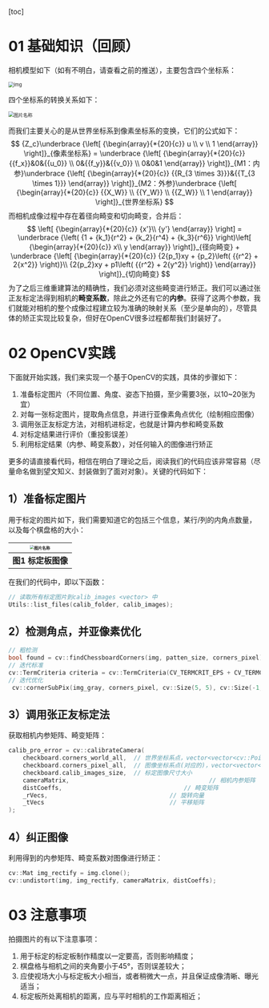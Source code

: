 [toc]

# 01 基础知识（回顾）

相机模型如下（如有不明白，请查看之前的推送），主要包含四个坐标系：

<img src="https://img2018.cnblogs.com/blog/1516317/201902/1516317-20190219150222035-99963244.png" alt="img" style="zoom: 67%;" />

四个坐标系的转换关系如下：

<img src="https://flyman-cjb.oss-cn-hangzhou.aliyuncs.com/picgos/20200604162350.png" width="宽度" height="高度" alt="图片名称" align=center style="zoom:67%;" >

而我们主要关心的是从世界坐标系到像素坐标系的变换，它们的公式如下：
$$
{Z_c}\underbrace {\left[ {\begin{array}{*{20}{c}}
  u \\ 
  v \\ 
  1 
\end{array}} \right]}_{像素坐标系} = \underbrace {\left[ {\begin{array}{*{20}{c}}
  {{f_x}}&0&{{u_0}} \\ 
  0&{{f_y}}&{{v_0}} \\ 
  0&0&1 
\end{array}} \right]}_{M1：内参}\underbrace {\left[ {\begin{array}{*{20}{c}}
  {{R_{3 \times 3}}}&{{T_{3 \times 1}}} 
\end{array}} \right]}_{M2：外参}\underbrace {\left[ {\begin{array}{*{20}{c}}
  {{X_W}} \\ 
  {{Y_W}} \\ 
  {{Z_W}} \\ 
  1 
\end{array}} \right]}_{世界坐标系}
$$
而相机成像过程中存在着径向畸变和切向畸变，合并后：
$$
\left[ {\begin{array}{*{20}{c}}
{x'}\\
{y'}
\end{array}} \right] = \underbrace {\left( {1 + {k_1}{r^2} + {k_2}{r^4} + {k_3}{r^6}} \right)\left[ {\begin{array}{*{20}{c}}
x\\
y
\end{array}} \right]}_{径向畸变} + \underbrace {\left[ {\begin{array}{*{20}{c}}
{2{p_1}xy + {p_2}\left( {{r^2} + 2{x^2}} \right)}\\
{2{p_2}xy + p1\left( {{r^2} + 2{y^2}} \right)}
\end{array}} \right]}_{切向畸变}
$$
为了之后三维重建算法的精确性，我们必须对这些畸变进行矫正。我们可以通过张正友标定法得到相机的**畸变系数**，除此之外还有它的**内参**。获得了这两个参数，我们就能对相机的整个成像过程建立较为准确的映射关系（至少是单向的），尽管具体的矫正实现比较复杂，但好在OpenCV很多过程都帮我们封装好了。



# 02 OpenCV实践

下面就开始实践，我们来实现一个基于OpenCV的实践，具体的步骤如下：

1. 准备标定图片（不同位置、角度、姿态下拍摄，至少需要3张，以10~20张为宜）
2. 对每一张标定图片，提取角点信息，并进行亚像素角点优化（绘制相应图像）
3. 调用张正友标定方法，对相机进标定，也就是计算内参和畸变系数
4. 对标定结果进行评价（重投影误差）
5. 利用标定结果（内参、畸变系数），对任何输入的图像进行矫正

更多的请直接看代码，相信在明白了理论之后，阅读我们的代码应该非常容易（尽量命名做到望文知义、封装做到了面对对象）。关键的代码如下：

## 1）准备标定图片

用于标定的图片如下，我们需要知道它的包括三个信息，某行/列的内角点数量，以及每个棋盘格的大小：

| <img src="https://flyman-cjb.oss-cn-hangzhou.aliyuncs.com/picgos/20200806150017.png" width="宽度" height="高度" alt="图片名称" align=center style="zoom: 50%;" > |
| :----------------------------------------------------------: |
|                      **图1 标定板图像**                      |

在我们的代码中，即以下函数：

```c++
// 读取所有标定图片到calib_images <vector> 中 
Utils::list_files(calib_folder, calib_images);
```

## 2）检测角点，并亚像素优化

```c++
// 粗检测 
bool found = cv::findChessboardCorners(img, patten_size, corners_pixel);
// 迭代标准
cv::TermCriteria criteria = cv::TermCriteria(CV_TERMCRIT_EPS + CV_TERMCRIT_ITER, 30, 0.1);
// 迭代优化
 cv::cornerSubPix(img_gray, corners_pixel, cv::Size(5, 5), cv::Size(-1, -1), criteria);
```

## 3）调用张正友标定法

获取相机内参矩阵、畸变矩阵：

```c++
calib_pro_error = cv::calibrateCamera(
    checkboard.corners_world_all,  // 世界坐标系点，vector<vector<cv::Point3f> >
    checkboard.corners_pixel_all,  // 图像坐标系点(对应的)，vector<vector<cv::Point2f> >
    checkboard.calib_images_size,  // 标定图像尺寸大小
    cameraMatrix,      									// 相机内参矩阵
    distCoeffs,           						 // 畸变矩阵
    _rVecs,                  				 // 旋转向量
    _tVecs                   				 // 平移矩阵
);
```

## 4）纠正图像

利用得到的内参矩阵、畸变系数对图像进行矫正：

```c++
cv::Mat img_rectify = img.clone();
cv::undistort(img, img_rectify, cameraMatrix, distCoeffs);
```



# 03 注意事项

拍摄图片的有以下注意事项：

1. 用于标定的标定板制作精度以一定要高，否则影响精度；
2. 棋盘格与相机之间的夹角要小于45°，否则误差较大；
3. 应使视场大小与标定板大小相当，或者稍微大一点，并且保证成像清晰、曝光适当；
4. 标定板所处离相机的距离，应与平时相机的工作距离相近；

